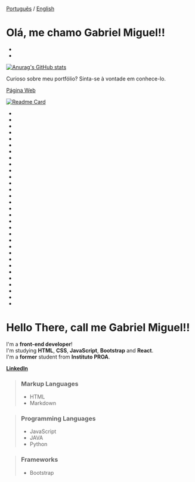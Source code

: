 [Português](https://github.com/gabrielnmiguel#olá-me-chamo-gabriel-miguel-portuguesetitle) / [English](https://github.com/gabrielnmiguel#hello-there-call-me-gabriel-miguel-englishtitle)

# Olá, me chamo Gabriel Miguel!!
-
-

[![Anurag's GitHub stats](https://github-readme-stats.vercel.app/api?username=gabrielnmiguel&hide=issues)](https://github.com/anuraghazra/github-readme-stats)



Curioso sobre meu portfólio? 
Sinta-se à vontade em conhece-lo.

[Página Web](https://gabrielnmiguel.github.io/portfolio/ "Clique aqui")

[![Readme Card](https://github-readme-stats.vercel.app/api/pin/?username=gabrielnmiguel&repo=portfolio)](https://github.com/gabrielnmiguel/portfolio)









-
-
-
-
-
-
 -
 -
 -
 -
 -
 -
 -
 -
 -
 -
 -
 -
 -
 -
 -
 -
 -
 -
 -
 -
 -
 -
 -
 -
 -









# Hello There, call me Gabriel Miguel!!

I'm a **front-end developer**!  
I'm studying **HTML**, **CSS**, **JavaScript**, **Bootstrap** and **React**.  
I'm a **former** student from **Instituto PROA**.  
  
  
**[LinkedIn](https://www.linkedin.com/in/gabriel-miguel/ "Here you'll find everything about me!!")**  


> ### Markup Languages
>
> - HTML  
> - Markdown  


> ### Programming Languages
> 
> - JavaScript  
> - JAVA  
> - Python 

> ### Frameworks
> 
> - Bootstrap  

    


